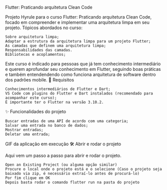 Flutter: Praticando arquitetura Clean Code

Projeto Hyrule para o curso Flutter: Praticando arquitetura Clean Code, focado em compreender e implementar uma arquitetura limpa em seu projeto.
Tópicos abordados no curso:

    Sobre arquitetura limpa;
    Adaptar a estrutura da arquitetura limpa para um projeto Flutter;
    As camadas que definem uma arquitetura limpa;
    Responsabilidades das camadas.
    Bibliotecas e acoplamentos;

Este curso é indicado para pessoas que já tem conhecimento intermediário e querem aprofundar seu conhecimento em Flutter, seguindo boas práticas e também entendendendo como funciona arquitetura de software dentro dos padrões mobile.
📑 Requisitos

    Conhecimentos intermediários de Flutter e Dart;
    VS Code com plugins do Flutter e Dart instalados (recomendado para acompanhar este curso);
    É importante ter o Flutter na versão 3.10.2.

✨ Funcionalidades do projeto

    Buscar entradas de uma API de acordo com uma categoria;
    Salvar uma entrada no banco de dados;
    Mostrar entradas;
    Deletar uma entrada;

GIF da aplicação em execução
🛠️ Abrir e rodar o projeto

Aqui vem um passo a passo para abrir e rodar o projeto.

    Open an Existing Project (ou alguma opção similar)
    Procure o local onde o projeto está e o selecione (Caso o projeto seja baixado via zip, é necessário extraí-lo antes de procurá-lo)
    Por fim clique em OK
    Depois basta rodar o comando flutter run na pasta do projeto

